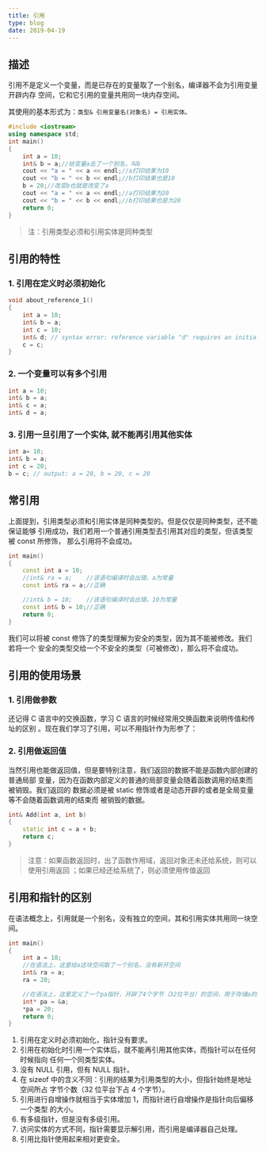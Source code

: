 ```yaml
---
title: 引用
type: blog
date: 2019-04-19
---
```


## 描述

引用不是定义一个变量，而是已存在的变量取了一个别名，编译器不会为引用变量开辟内存
空间，它和它引用的变量共用同一块内存空间。

其使用的基本形式为：`类型& 引用变量名(对象名) = 引用实体。`

```cpp
#include <iostream>
using namespace std;
int main()
{
    int a = 10;
    int& b = a;//给变量a去了一个别名，叫b
    cout << "a = " << a << endl;//a打印结果为10
    cout << "b = " << b << endl;//b打印结果也是10
    b = 20;//改变b也就是改变了a
    cout << "a = " << a << endl;//a打印结果为20
    cout << "b = " << b << endl;//b打印结果也是为20
    return 0;
}
```

> 注：引用类型必须和引用实体是同种类型

## 引用的特性

### 1. 引用在定义时必须初始化

```cpp
void about_reference_1()
{
    int a = 10;
    int& b = a;
    int c = 10;
    int& d; // syntax error: reference variable "d" requires an initializer
    c = c;
}

```

### 2. 一个变量可以有多个引用

```cpp
int a = 10;
int& b = a;
int& c = a;
int& d = a;
```

### 3. 引用一旦引用了一个实体, 就不能再引用其他实体

```cpp
int a= 10;
int& b = a;
int c = 20;
b = c; // output: a = 20, b = 20, c = 20
```

## 常引用

上面提到，引用类型必须和引用实体是同种类型的。但是仅仅是同种类型，还不能保证能够
引用成功，我们若用一个普通引用类型去引用其对应的类型，但该类型被 const 所修饰，
那么引用将不会成功。

```cpp
int main()
{
    const int a = 10;
    //int& ra = a;    //该语句编译时会出错，a为常量
    const int& ra = a;//正确

    //int& b = 10;    //该语句编译时会出错，10为常量
    const int& b = 10;//正确
    return 0;
}
```

我们可以将被 const 修饰了的类型理解为安全的类型，因为其不能被修改。我们若将一个
安全的类型交给一个不安全的类型（可被修改），那么将不会成功。

## 引用的使用场景

### 1. 引用做参数

还记得 C 语言中的交换函数，学习 C 语言的时候经常用交换函数来说明传值和传址的区别
。现在我们学习了引用，可以不用指针作为形参了：

### 2. 引用做返回值

当然引用也能做返回值，但是要特别注意，我们返回的数据不能是函数内部创建的普通局部
变量，因为在函数内部定义的普通的局部变量会随着函数调用的结束而被销毁。我们返回的
数据必须是被 static 修饰或者是动态开辟的或者是全局变量等不会随着函数调用的结束而
被销毁的数据。

```cpp
int& Add(int a, int b)
{
    static int c = a + b;
    return c;
}
```

> 注意：如果函数返回时，出了函数作用域，返回对象还未还给系统，则可以使用引用返回
> ；如果已经还给系统了，则必须使用传值返回

## 引用和指针的区别

在语法概念上，引用就是一个别名，没有独立的空间，其和引用实体共用同一块空间。

```cpp
int main()
{
    int a = 10;
    //在语法上，这里给a这块空间取了一个别名，没有新开空间
    int& ra = a;
    ra = 20;

    //在语法上，这里定义了一个pa指针，开辟了4个字节（32位平台）的空间，用于存储a的地址
    int* pa = &a;
    *pa = 20;
    return 0;
}
```

1. 引用在定义时必须初始化，指针没有要求。
2. 引用在初始化时引用一个实体后，就不能再引用其他实体，而指针可以在任何时候指向
   任何一个同类型实体。
3. 没有 NULL 引用，但有 NULL 指针。
4. 在 sizeof 中的含义不同：引用的结果为引用类型的大小，但指针始终是地址空间所占
   字节个数（32 位平台下占 4 个字节）。
5. 引用进行自增操作就相当于实体增加 1，而指针进行自增操作是指针向后偏移一个类型
   的大小。
6. 有多级指针，但是没有多级引用。
7. 访问实体的方式不同，指针需要显示解引用，而引用是编译器自己处理。
8. 引用比指针使用起来相对更安全。
